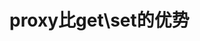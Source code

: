 <!--
 * @Author: your name
 * @Date: 2020-04-01 14:21:23
 * @LastEditTime: 2020-07-02 21:00:42
 * @LastEditors: your name
 * @Description: In User Settings Edit
 * @FilePath: /geek/week13/NOTE.md
--> 
# proxy比get\set的优势